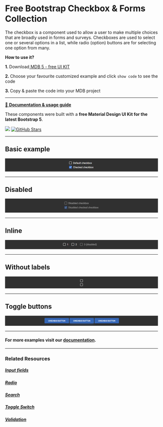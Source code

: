 # Free Bootstrap Checkbox & Forms Collection

The checkbox is a component used to allow a user to make multiple choices that are broadly used in forms and surveys. Checkboxes are used to select one or several options in a list, while radio (option) buttons are for selecting one option from many.

<p><strong>How to use it?</strong></p>
<p class="mb-2">
<strong>1. </strong>Download<a target="_blank" href="https://mdbootstrap.com/docs/standard/"> MDB 5 - free UI KIT</a></p>
<p class="mb-2"><strong>2. </strong>Choose your favourite customized example and click <code>show code</code> to see the code</p>
<p class="mb-3"><strong>3. </strong>Copy & paste the code into your MDB project</p>

--------------------

[📄 **Documentation & usage guide**](https://mdbootstrap.com/docs/standard/forms/checkbox/)

These components were built with a **free Material Design UI Kit for the latest Bootstrap 5**.

<img height="25" src="https://mdbootstrap.com/img/Marketing/general/logo/medium/mdb-r.png">  [![GitHub Stars](https://img.shields.io/github/stars/mdbootstrap/mdb-ui-kit?label=Star%20now&style=social)](https://github.com/mdbootstrap/mdb-ui-kit/)

---------------------

 <h2 class="mb-4">Basic example</h2> 

 [![Bootstrap 5 Checkbox](/assets/basic-example.png)](https://mdbootstrap.com/docs/standard/forms/checkbox/#section-basic-example)

 
 <hr class="my-5">

 <h2 class="mb-4">Disabled</h2> 

 [![Bootstrap 5 Checkbox](/assets/disabled.png)](https://mdbootstrap.com/docs/standard/forms/checkbox/#section-disabled)

 
 <hr class="my-5">

 <h2 class="mb-4">Inline</h2> 

 [![Bootstrap 5 Checkbox](/assets/inline.png)](https://mdbootstrap.com/docs/standard/forms/checkbox/#section-inline)

 
 <hr class="my-5">

 <h2 class="mb-4">Without labels</h2> 

 [![Bootstrap 5 Checkbox](/assets/without-lables.png)](https://mdbootstrap.com/docs/standard/forms/checkbox/#section-without-labels)

 
 <hr class="my-5">

 <h2 class="mb-4">Toggle buttons</h2> 

 [![Bootstrap 5 Checkbox](/assets/toggle-buttons.png)](https://mdbootstrap.com/docs/standard/forms/checkbox/#section-toggle-buttons)


 
 <hr class="my-5">

<h4>For more examples visit our <a target="_blank" href="https://mdbootstrap.com/docs/standard/forms/checkbox/">documentation</a>.</h4>

 <hr class="my-5">

<h3>Related Resources</h3>

<h5><a target="_blank" href="https://mdbootstrap.com/docs/standard/forms/input-fields/">Input fields</a></h5>

<h5><a target="_blank" href="https://mdbootstrap.com/docs/standard/forms/radio/">Radio</a></h5>

<h5><a target="_blank" href="https://mdbootstrap.com/docs/standard/forms/search/">Search</a></h5>

<h5><a target="_blank" href="https://mdbootstrap.com/docs/standard/forms/switch/">Toggle Switch</a></h5>

<h5><a target="_blank" href="https://mdbootstrap.com/docs/standard/forms/validation/">Validation</a></h5>

